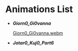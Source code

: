 # Animations List

   
   - ___Giorn0_Gi0vanna___
      
      [Giorn0_Gi0vanna.webm](https://user-images.githubusercontent.com/63927828/211162998-82054dee-0e2e-4253-8240-fb81fe21cb5d.webm)

   - ___Jotar0_Kuj0_Part6___

